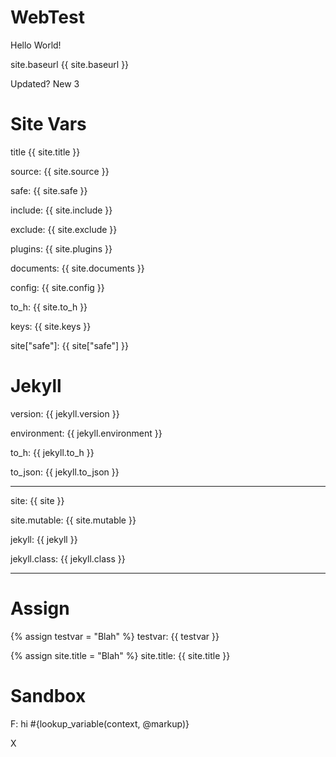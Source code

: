 # WebTest
Hello World!

site.baseurl
{{ site.baseurl }}

Updated?
New 3



# Site Vars

title {{ site.title }}

source: {{ site.source }}

safe: {{ site.safe }}

include: {{ site.include }}

exclude: {{ site.exclude }}

plugins: {{ site.plugins }}

documents: {{ site.documents }}

config: {{ site.config }}

to_h: {{ site.to_h }}

keys: {{ site.keys }}

site["safe"]: {{ site["safe"] }}

# Jekyll

version: {{ jekyll.version }}

environment: {{ jekyll.environment }}

to_h: {{ jekyll.to_h }}

to_json: {{ jekyll.to_json }}

---

site: {{ site }}

site.mutable: {{ site.mutable }}

jekyll: {{ jekyll }}

jekyll.class: {{ jekyll.class }}

---

# Assign
{% assign testvar = "Blah" %}
testvar: {{ testvar }}

{% assign site.title = "Blah" %}
site.title: {{ site.title }}


# Sandbox

F: hi #{lookup_variable(context, @markup)}

X
